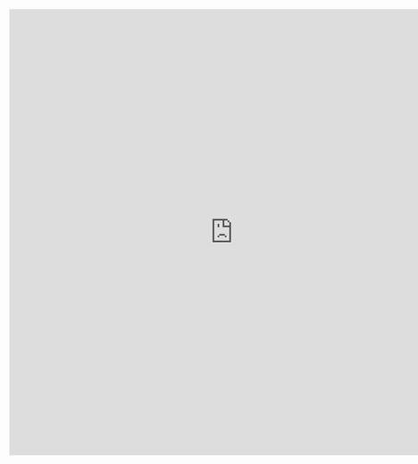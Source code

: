 <iframe src="https://docs.google.com/forms/d/e/1FAIpQLSdOcV24xd77uVCH9OoM7ldbFb19FVnG1SHVXyVk9rghHyIksg/viewform?embedded=true" width="800" height="800" frameborder="0" marginheight="0" marginwidth="0">Загрузка...</iframe>
